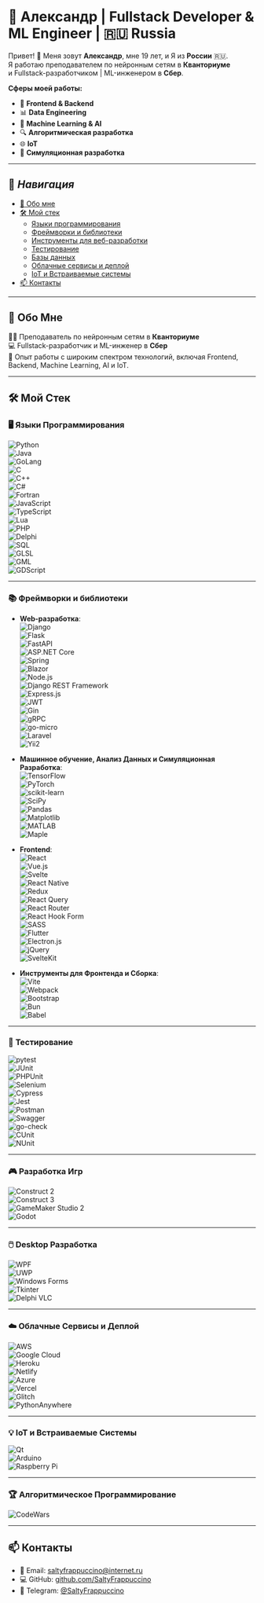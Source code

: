 # 💼 Александр | Fullstack Developer & ML Engineer | 🇷🇺 Russia  

Привет! 👋 Меня зовут **Александр**, мне 19 лет, и Я из **России** 🇷🇺.  
Я работаю преподавателем по нейронным сетям в **Кванториуме** <br/>и Fullstack-разработчиком | ML-инженером в **Сбер**.  

**Сферы моей работы:**
- 🚀 **Frontend & Backend**  
- 📊 **Data Engineering**
- 🤖 **Machine Learning & AI**
- 🔍 **Алгоритмическая разработка**  
- 🌐 **IoT**  
- 🧩 **Симуляционная разработка**  

---

## 📜 **_Навигация_**
- [💼 Обо мне](е) 
- [🛠️ Мой стек]()  
  - [Языки программирования]()  
  - [Фреймворки и библиотеки]()  
  - [Инструменты для веб-разработки]()  
  - [Тестирование]()  
  - [Базы данных]()  
  - [Облачные сервисы и деплой]()  
  - [IoT и Встраиваемые системы]()  
- [📫 Контакты]()  

---

## 💼 **Обо Мне**  

👨‍🏫 Преподаватель по нейронным сетям в **Кванториуме**  
💻 Fullstack-разработчик и ML-инженер в **Сбер**  
🌟 Опыт работы с широким спектром технологий, включая Frontend, Backend, Machine Learning, AI и IoT.  

---

## 🛠️ **Мой Стек**  

### 🖥️ **Языки Программирования**  
![Python](https://img.shields.io/badge/-Python-3776AB?logo=python&logoColor=white)  
![Java](https://img.shields.io/badge/-Java-007396?logo=java&logoColor=white)  
![GoLang](https://img.shields.io/badge/-Go-00ADD8?logo=go&logoColor=white)  
![C](https://img.shields.io/badge/-C-A8B9CC?logo=c&logoColor=white)  
![C++](https://img.shields.io/badge/-C++-00599C?logo=c%2B%2B&logoColor=white)  
![C#](https://img.shields.io/badge/-C%23-239120?logo=c-sharp&logoColor=white)  
![Fortran](https://img.shields.io/badge/-Fortran-734F96?logo=fortran&logoColor=white)  
![JavaScript](https://img.shields.io/badge/-JavaScript-F7DF1E?logo=javascript&logoColor=black)  
![TypeScript](https://img.shields.io/badge/-TypeScript-3178C6?logo=typescript&logoColor=white)  
![Lua](https://img.shields.io/badge/-Lua-2C2D72?logo=lua&logoColor=white)  
![PHP](https://img.shields.io/badge/-PHP-777BB4?logo=php&logoColor=white)  
![Delphi](https://img.shields.io/badge/-Delphi-EE1C25?logo=delphi&logoColor=white)  
![SQL](https://img.shields.io/badge/-SQL-336791?logo=postgresql&logoColor=white)  
![GLSL](https://img.shields.io/badge/-GLSL-FF6F00?logo=gl&logoColor=white)  
![GML](https://img.shields.io/badge/-GML-1C7B4D?logo=game-maker&logoColor=white)  
![GDScript](https://img.shields.io/badge/-GDScript-6A4E2F?logo=godotengine&logoColor=white)

---

### 📚 **Фреймворки и библиотеки**  
- **Web-разработка**:  
  ![Django](https://img.shields.io/badge/-Django-092E20?logo=django&logoColor=white)  
  ![Flask](https://img.shields.io/badge/-Flask-000000?logo=flask&logoColor=white)  
  ![FastAPI](https://img.shields.io/badge/-FastAPI-009688?logo=fastapi&logoColor=white)  
  ![ASP.NET Core](https://img.shields.io/badge/-ASP.NET_Core-512BD4?logo=.net&logoColor=white)  
  ![Spring](https://img.shields.io/badge/-Spring-6DB33F?logo=spring&logoColor=white)  
  ![Blazor](https://img.shields.io/badge/-Blazor-4E9F3D?logo=blazor&logoColor=white)  
  ![Node.js](https://img.shields.io/badge/-Node.js-339933?logo=node.js&logoColor=white)  
  ![Django REST Framework](https://img.shields.io/badge/-Django_REST_Framework-009688?logo=django&logoColor=white)  
  ![Express.js](https://img.shields.io/badge/-Express.js-000000?logo=express&logoColor=white)  
  ![JWT](https://img.shields.io/badge/-JWT-000000?logo=jsonwebtokens&logoColor=white)  
  ![Gin](https://img.shields.io/badge/-Gin-00D33E?logo=go&logoColor=white)  
  ![gRPC](https://img.shields.io/badge/-gRPC-7A1E3C?logo=go&logoColor=white)  
  ![go-micro](https://img.shields.io/badge/-go--micro-00A859?logo=go&logoColor=white)  
  ![Laravel](https://img.shields.io/badge/-Laravel-FF2D20?logo=laravel&logoColor=white)  
  ![Yii2](https://img.shields.io/badge/-Yii2-62B3F5?logo=yii&logoColor=white)  

- **Машинное обучение, Анализ Данных и Симуляционная Разработка**:  
  ![TensorFlow](https://img.shields.io/badge/-TensorFlow-FF6F00?logo=tensorflow&logoColor=white)  
  ![PyTorch](https://img.shields.io/badge/-PyTorch-EE4C2C?logo=pytorch&logoColor=white)  
  ![scikit-learn](https://img.shields.io/badge/-Scikit--Learn-F7931E?logo=scikit-learn&logoColor=white)<br/>
  ![SciPy](https://img.shields.io/badge/-SciPy-8C2F39?logo=scipy&logoColor=white) <br/>
  ![Pandas](https://img.shields.io/badge/-Pandas-150458?logo=pandas&logoColor=white)  <br/>
  ![Matplotlib](https://img.shields.io/badge/-Matplotlib-11557B?logo=matplotlib&logoColor=white) <br/>
  ![MATLAB](https://img.shields.io/badge/-MATLAB-0076A8?logo=matlab&logoColor=white) <br/>
  ![Maple](https://img.shields.io/badge/-Maple-FF7F00?logo=maple&logoColor=white)   <br/>

- **Frontend**:  
  ![React](https://img.shields.io/badge/-React-61DAFB?logo=react&logoColor=black)  
  ![Vue.js](https://img.shields.io/badge/-Vue.js-4FC08D?logo=vue.js&logoColor=white)  
  ![Svelte](https://img.shields.io/badge/-Svelte-FF3E00?logo=svelte&logoColor=white)  
  ![React Native](https://img.shields.io/badge/-React_Native-61DAFB?logo=react&logoColor=black)  
  ![Redux](https://img.shields.io/badge/-Redux-764ABC?logo=redux&logoColor=white)  
  ![React Query](https://img.shields.io/badge/-React_Query-FF4154?logo=react-query&logoColor=white)  
  ![React Router](https://img.shields.io/badge/-React_Router-CA4245?logo=react-router&logoColor=white)  
  ![React Hook Form](https://img.shields.io/badge/-React_Hook_Form-61DAFB?logo=react&logoColor=black)  
  ![SASS](https://img.shields.io/badge/-SASS-CC6699?logo=sass&logoColor=white)  
  ![Flutter](https://img.shields.io/badge/-Flutter-02569B?logo=flutter&logoColor=white)  
  ![Electron.js](https://img.shields.io/badge/-Electron.js-47848F?logo=electron&logoColor=white)  
  ![jQuery](https://img.shields.io/badge/-jQuery-0769AD?logo=jquery&logoColor=white)  
  ![SvelteKit](https://img.shields.io/badge/-SvelteKit-FF3E00?logo=svelte&logoColor=white)  

- **Инструменты для Фронтенда и Сборка**:  
  ![Vite](https://img.shields.io/badge/-Vite-646CFF?logo=vite&logoColor=white)  
  ![Webpack](https://img.shields.io/badge/-Webpack-8DD6F9?logo=webpack&logoColor=black)  
  ![Bootstrap](https://img.shields.io/badge/-Bootstrap-7952B3?logo=bootstrap&logoColor=white)  
  ![Bun](https://img.shields.io/badge/-Bun-000000?logo=bun&logoColor=white)  
  ![Babel](https://img.shields.io/badge/-Babel-F9DC3E?logo=babel&logoColor=white)  

---

### 🧪 **Тестирование**  
![pytest](https://img.shields.io/badge/-pytest-0A9EDC?logo=python&logoColor=white)  
![JUnit](https://img.shields.io/badge/-JUnit-25A162?logo=junit5&logoColor=white)  
![PHPUnit](https://img.shields.io/badge/-PHPUnit-777BB4?logo=php&logoColor=white)  
![Selenium](https://img.shields.io/badge/-Selenium-43B02A?logo=selenium&logoColor=white)  
![Cypress](https://img.shields.io/badge/-Cypress-17202C?logo=cypress&logoColor=white)  
![Jest](https://img.shields.io/badge/-Jest-15B1F5?logo=jest&logoColor=white)  
![Postman](https://img.shields.io/badge/-Postman-FF6C37?logo=postman&logoColor=white)  
![Swagger](https://img.shields.io/badge/-Swagger-85EA2D?logo=swagger&logoColor=white)  
![go-check](https://img.shields.io/badge/-go--check-4C9D7C?logo=go&logoColor=white)  
![CUnit](https://img.shields.io/badge/-CUnit-6E9F9D?logo=c&logoColor=white)  
![NUnit](https://img.shields.io/badge/-NUnit-4A8A34?logo=nunit&logoColor=white)

---

### 🎮 **Разработка Игр**  
![Construct 2](https://img.shields.io/badge/-Construct_2-E20000?logo=construct&logoColor=white)  
![Construct 3](https://img.shields.io/badge/-Construct_3-00A9E0?logo=construct&logoColor=white)  
![GameMaker Studio 2](https://img.shields.io/badge/-GameMaker_Studio_2-008D4C?logo=gdevelop&logoColor=white)  
![Godot](https://img.shields.io/badge/-Godot-758B9D?logo=godotengine&logoColor=white)

---

### 🖱️ **Desktop Разработка**  
![WPF](https://img.shields.io/badge/-WPF-3C3C3C?logo=windows&logoColor=white)  
![UWP](https://img.shields.io/badge/-UWP-2D5797?logo=microsoft&logoColor=white)  
![Windows Forms](https://img.shields.io/badge/-Windows_Forms-5C2D91?logo=microsoft&logoColor=white)  
![Tkinter](https://img.shields.io/badge/-Tkinter-FFD43B?logo=python&logoColor=blue)<br/>
![Delphi VLC](https://img.shields.io/badge/-Delphi_Desktop-EE1C25?logo=delphi&logoColor=white)

---

### ☁️ **Облачные Сервисы и Деплой**  
![AWS](https://img.shields.io/badge/-AWS-232F3E?logo=amazonaws&logoColor=white)  
![Google Cloud](https://img.shields.io/badge/-Google_Cloud-4285F4?logo=googlecloud&logoColor=white)  
![Heroku](https://img.shields.io/badge/-Heroku-430098?logo=heroku&logoColor=white)  
![Netlify](https://img.shields.io/badge/-Netlify-00C7B7?logo=netlify&logoColor=white)  
![Azure](https://img.shields.io/badge/-Azure-0078D4?logo=microsoftazure&logoColor=white)  
![Vercel](https://img.shields.io/badge/-Vercel-000000?logo=vercel&logoColor=white)  
![Glitch](https://img.shields.io/badge/-Glitch-FF4081?logo=glitch&logoColor=white)  
![PythonAnywhere](https://img.shields.io/badge/-PythonAnywhere-004B87?logo=python&logoColor=white)

---

### 💡 **IoT и Встраиваемые Системы**  
![Qt](https://img.shields.io/badge/-Qt-41CD52?logo=qt&logoColor=white)  
![Arduino](https://img.shields.io/badge/-Arduino-00979D?logo=arduino&logoColor=white)  
![Raspberry Pi](https://img.shields.io/badge/-Raspberry_Pi-A22846?logo=raspberrypi&logoColor=white)  

---

### 🏆 **Алгоритмическое Программирование**  
![CodeWars](https://www.codewars.com/users/SaltyFrappuccino/badges/large)

---

## 📫 **Контакты**  
- 📧 Email: [saltyfrappuccino@internet.ru](mailto:saltyfrappuccino@internet.ru)  
- 💻 GitHub: [github.com/SaltyFrappuccino](https://github.com/SaltyFrappuccino)  
- 📱 Telegram: [@SaltyFrappuccino](https://t.me/SaltyFrappuccino)  
